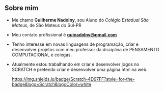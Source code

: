 ## Sobre mim ##

- Me chamo **Guilherme Nadolny**, sou Aluno do *Colégio Estadual São Mateus*, de São Mateus do Sul-PR
- Meu contato profissional é **guinadolny@gmail.com**
- Tenho interesse em novas linguagens de programação, criar e desenvolver projetos com meu professor da disciplina de PENSAMENTO COMPUTACIONAL e colegas.
- Atualmente estou trabalhando em criar e desenvolver jogos no SCRATCH e pretendo criar e desenvolver uma página html na web.

	https://img.shields.io/badge/Scratch-4D97FF?style=for-the-badge&logo=Scratch&logoColor=white
